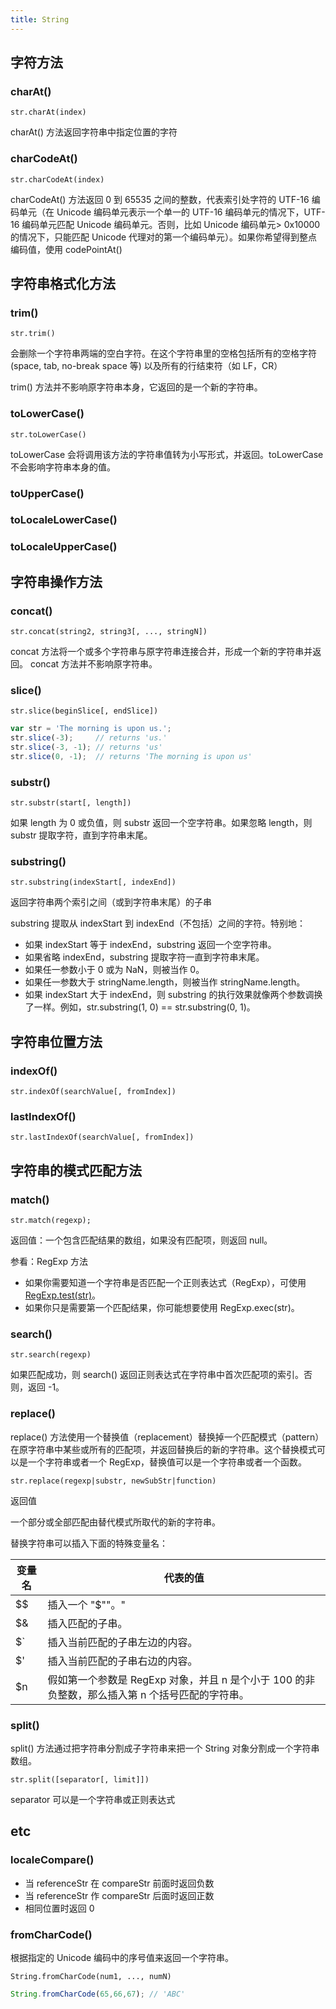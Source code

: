 ```yaml
---
title: String
---
```


## 字符方法

### charAt()

`str.charAt(index)`

charAt() 方法返回字符串中指定位置的字符

### charCodeAt()

`str.charCodeAt(index)`

charCodeAt() 方法返回 0 到 65535 之间的整数，代表索引处字符的 UTF-16 编码单元（在 Unicode 编码单元表示一个单一的 UTF-16 编码单元的情况下，UTF-16 编码单元匹配 Unicode 编码单元。否则，比如 Unicode 编码单元> 0x10000 的情况下，只能匹配 Unicode 代理对的第一个编码单元）。如果你希望得到整点编码值，使用 codePointAt()

## 字符串格式化方法

### trim()

`str.trim()`

会删除一个字符串两端的空白字符。在这个字符串里的空格包括所有的空格字符 (space, tab, no-break space 等) 以及所有的行结束符（如 LF，CR）

trim() 方法并不影响原字符串本身，它返回的是一个新的字符串。

### toLowerCase()

`str.toLowerCase()`

toLowerCase 会将调用该方法的字符串值转为小写形式，并返回。toLowerCase 不会影响字符串本身的值。

### toUpperCase()

### toLocaleLowerCase()

### toLocaleUpperCase()

## 字符串操作方法


### concat()

`str.concat(string2, string3[, ..., stringN])`

concat 方法将一个或多个字符串与原字符串连接合并，形成一个新的字符串并返回。 concat 方法并不影响原字符串。

### slice()

`str.slice(beginSlice[, endSlice])`

```javascript
var str = 'The morning is upon us.';
str.slice(-3);     // returns 'us.'
str.slice(-3, -1); // returns 'us'
str.slice(0, -1);  // returns 'The morning is upon us'
```

### substr()

`str.substr(start[, length])`

如果 length 为 0 或负值，则 substr 返回一个空字符串。如果忽略 length，则 substr 提取字符，直到字符串末尾。

### substring()

`str.substring(indexStart[, indexEnd])`

返回字符串两个索引之间（或到字符串末尾）的子串

substring 提取从 indexStart 到 indexEnd（不包括）之间的字符。特别地：

* 如果 indexStart 等于 indexEnd，substring 返回一个空字符串。
* 如果省略 indexEnd，substring 提取字符一直到字符串末尾。
* 如果任一参数小于 0 或为 NaN，则被当作 0。
* 如果任一参数大于 stringName.length，则被当作 stringName.length。
* 如果 indexStart 大于 indexEnd，则 substring 的执行效果就像两个参数调换了一样。例如，str.substring(1, 0) == str.substring(0, 1)。

## 字符串位置方法

### indexOf()

`str.indexOf(searchValue[, fromIndex])`

### lastIndexOf()

`str.lastIndexOf(searchValue[, fromIndex])`


## 字符串的模式匹配方法

### match()

`str.match(regexp);`

返回值：一个包含匹配结果的数组，如果没有匹配项，则返回 null。

参看：RegExp 方法

* 如果你需要知道一个字符串是否匹配一个正则表达式（RegExp），可使用 [RegExp.test(str)](https://developer.mozilla.org/zh-CN/docs/Web/JavaScript/Reference/Global_Objects/RegExp/test)。
* 如果你只是需要第一个匹配结果，你可能想要使用 RegExp.exec(str)。

### search()

`str.search(regexp)`

如果匹配成功，则 search() 返回正则表达式在字符串中首次匹配项的索引。否则，返回 -1。

### replace()


replace() 方法使用一个替换值（replacement）替换掉一个匹配模式（pattern）在原字符串中某些或所有的匹配项，并返回替换后的新的字符串。这个替换模式可以是一个字符串或者一个 RegExp，替换值可以是一个字符串或者一个函数。

`str.replace(regexp|substr, newSubStr|function)`

返回值

一个部分或全部匹配由替代模式所取代的新的字符串。

替换字符串可以插入下面的特殊变量名：

| 变量名 | 代表的值                                                                                     |
|--------|----------------------------------------------------------------------------------------------|
| $$     | 插入一个 "$""。"                                                                             |
| $&     | 插入匹配的子串。                                                                             |
| $`     | 插入当前匹配的子串左边的内容。                                                               |
| $'     | 插入当前匹配的子串右边的内容。                                                               |
| $n     | 假如第一个参数是 RegExp 对象，并且 n 是个小于 100 的非负整数，那么插入第 n 个括号匹配的字符串。 |

### split()

split() 方法通过把字符串分割成子字符串来把一个 String 对象分割成一个字符串数组。

`str.split([separator[, limit]])`

separator 可以是一个字符串或正则表达式

## etc

### localeCompare()

* 当 referenceStr 在 compareStr 前面时返回负数
* 当 referenceStr 作 compareStr 后面时返回正数
* 相同位置时返回 0

### fromCharCode()

根据指定的 Unicode 编码中的序号值来返回一个字符串。

`String.fromCharCode(num1, ..., numN)`

```javascript
String.fromCharCode(65,66,67); // 'ABC'
```
